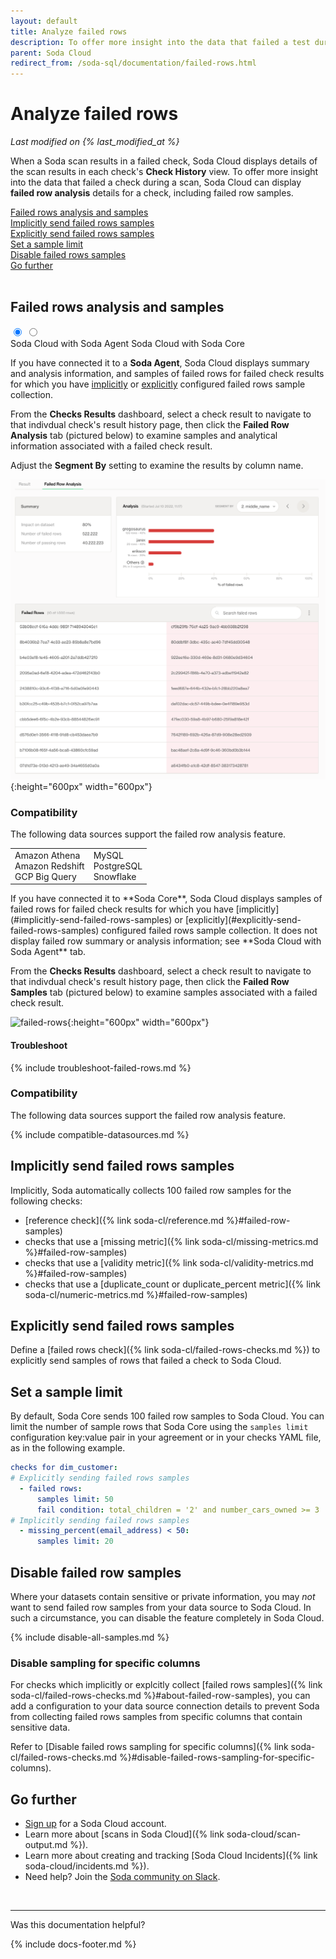 ```yaml
---
layout: default
title: Analyze failed rows 
description: To offer more insight into the data that failed a test during a scan, Soda Cloud displays samples and information about failed rows.
parent: Soda Cloud
redirect_from: /soda-sql/documentation/failed-rows.html
---
```


# Analyze failed rows
*Last modified on {% last_modified_at %}*

When a Soda scan results in a failed check, Soda Cloud displays details of the scan results in each check's **Check History** view. To offer more insight into the data that failed a check during a scan, Soda Cloud can display **failed row analysis** details for a check, including failed row samples. 

[Failed rows analysis and samples](#failed-rows-analysis-and-samples)<br />
[Implicitly send failed rows samples](#implicitly-send-failed-rows-samples)<br />
[Explicitly send failed rows samples](#explicitly-send-failed-rows-samples)<br />
[Set a sample limit](#set-a-sample-limit)<br />
[Disable failed rows samples](#disable-failed-row-samples)<br />
[Go further](#go-further)<br />
<br />


## Failed rows analysis and samples

<div class="warpper">
  <input class="radio" id="one" name="group" type="radio" checked>
  <input class="radio" id="two" name="group" type="radio">
  <div class="tabs">
  <label class="tab" id="one-tab" for="one">Soda Cloud with Soda Agent</label>
  <label class="tab" id="two-tab" for="two">Soda Cloud with Soda Core </label>
    </div>
  <div class="panels">
  <div class="panel" id="one-panel" markdown="1">

If you have connected it to a **Soda Agent**, Soda Cloud displays summary and analysis information, and samples of failed rows for failed check results for which you have [implicitly](#implicitly-send-failed-rows-samples) or [explicitly](#explicitly-send-failed-rows-samples) configured failed rows sample collection. 

From the **Checks Results** dashboard, select a check result to navigate to that indivdual check's result history page, then click the **Failed Row Analysis** tab (pictured below) to examine samples and analytical information associated with a failed check result. 

Adjust the **Segment By** setting to examine the results by column name.

![failed-row-analysis](/assets/images/failed-row-analysis.png){:height="600px" width="600px"}

### Compatibility

The following data sources support the failed row analysis feature.

<table>
  <tr>
    <td>Amazon Athena<br /> Amazon Redshift<br /> GCP Big Query</td>
    <td>MySQL<br > PostgreSQL<br /> Snowflake</td>
  </tr>
</table>

  </div>
  <div class="panel" id="two-panel" markdown="1">
If you have connected it to **Soda Core**, Soda Cloud displays samples of failed rows for failed check results for which you have [implicitly](#implicitly-send-failed-rows-samples) or [explicitly](#explicitly-send-failed-rows-samples) configured failed rows sample collection. It does not display failed row summary or analysis information; see **Soda Cloud with Soda Agent** tab.

From the **Checks Results** dashboard, select a check result to navigate to that indivdual check's result history page, then click the **Failed Row Samples** tab (pictured below) to examine samples associated with a failed check result. 

![failed-rows](/assets/images/failed-rows.png){:height="600px" width="600px"}


#### Troubleshoot

{% include troubleshoot-failed-rows.md %}

### Compatibility

The following data sources support the failed row analysis feature.

{% include compatible-datasources.md %}

  </div>
  </div>
</div>


## Implicitly send failed rows samples

Implicitly, Soda automatically collects 100 failed row samples for the following checks:
* [reference check]({% link soda-cl/reference.md %}#failed-row-samples) 
* checks that use a [missing metric]({% link soda-cl/missing-metrics.md %}#failed-row-samples)
* checks that use a [validity metric]({% link soda-cl/validity-metrics.md %}#failed-row-samples)
* checks that use a [duplicate_count or duplicate_percent metric]({% link soda-cl/numeric-metrics.md %}#failed-row-samples)



## Explicitly send failed rows samples

Define a [failed rows check]({% link soda-cl/failed-rows-checks.md %}) to explicitly send samples of rows that failed a check to Soda Cloud.

## Set a sample limit

By default, Soda Core sends 100 failed row samples to Soda Cloud. You can limit the number of sample rows that Soda Core using the `samples limit` configuration key:value pair in your agreement or in your checks YAML file, as in the following example.

```yaml
checks for dim_customer:
# Explicitly sending failed rows samples
  - failed rows:
      samples limit: 50
      fail condition: total_children = '2' and number_cars_owned >= 3
# Implicitly sending failed rows samples
  - missing_percent(email_address) < 50:
      samples limit: 20
```


## Disable failed row samples

Where your datasets contain sensitive or private information, you may *not* want to send failed row samples from your data source to Soda Cloud. In such a circumstance, you can disable the feature completely in Soda Cloud.

{% include disable-all-samples.md %}

### Disable sampling for specific columns

For checks which implicitly or explcitly collect [failed rows samples]({% link soda-cl/failed-rows-checks.md %}#about-failed-row-samples), you can add a configuration to your data source connection details to prevent Soda from collecting failed rows samples from specific columns that contain sensitive data. 

Refer to [Disable failed rows sampling for specific columns]({% link soda-cl/failed-rows-checks.md %}#disable-failed-rows-sampling-for-specific-columns).


## Go further

* <a href="https://cloud.soda.io/signup" target="_blank"> Sign up</a> for a Soda Cloud account.
* Learn more about [scans in Soda Cloud]({% link soda-cloud/scan-output.md %}).
* Learn more about creating and tracking [Soda Cloud Incidents]({% link soda-cloud/incidents.md %}).
* Need help? Join the <a href="https://community.soda.io/slack" target="_blank"> Soda community on Slack</a>.

<br />

---

Was this documentation helpful?

<!-- LikeBtn.com BEGIN -->
<span class="likebtn-wrapper" data-theme="tick" data-i18n_like="Yes" data-ef_voting="grow" data-show_dislike_label="true" data-counter_zero_show="true" data-i18n_dislike="No"></span>
<script>(function(d,e,s){if(d.getElementById("likebtn_wjs"))return;a=d.createElement(e);m=d.getElementsByTagName(e)[0];a.async=1;a.id="likebtn_wjs";a.src=s;m.parentNode.insertBefore(a, m)})(document,"script","//w.likebtn.com/js/w/widget.js");</script>
<!-- LikeBtn.com END -->

{% include docs-footer.md %}